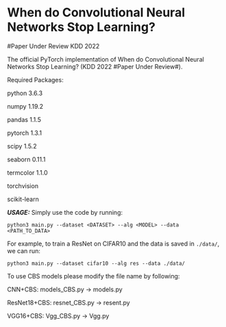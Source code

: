 # When do Convolutional Neural Networks Stop Learning?
#Paper Under Review KDD 2022

The official PyTorch implementation of When do Convolutional Neural Networks Stop Learning? (KDD 2022 #Paper Under Review#).

Required Packages:

python 3.6.3

numpy 1.19.2

pandas 1.1.5

pytorch 1.3.1

scipy 1.5.2

seaborn 0.11.1

termcolor 1.1.0

torchvision

scikit-learn

***USAGE:***
Simply use the code by running:

`python3 main.py --dataset <DATASET> --alg <MODEL> --data <PATH_TO_DATA>`

For example, to train a ResNet on CIFAR10 and the data is saved in `./data/`, we can run:

`python3 main.py --dataset cifar10 --alg res --data ./data/`


To use CBS models please modify the file name by following:

CNN+CBS:        models_CBS.py ->  models.py

ResNet18+CBS:   resnet_CBS.py ->  resent.py

VGG16+CBS:      Vgg_CBS.py    ->  Vgg.py



